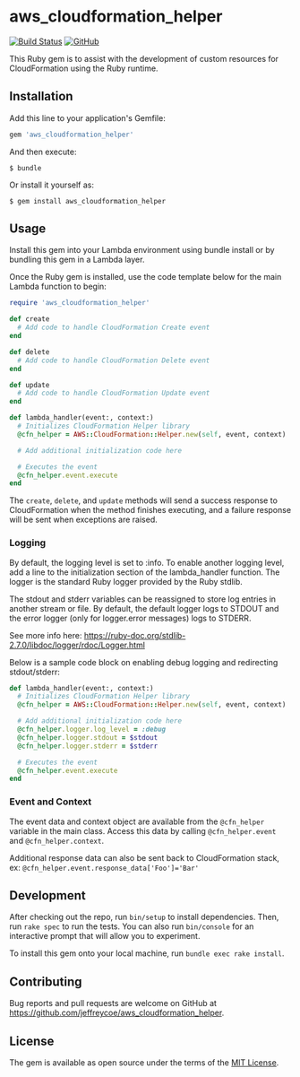 # aws_cloudformation_helper
[![Build Status](https://travis-ci.org/jeffreycoe/aws_cloudformation_helper.svg?branch=master)](https://travis-ci.org/jeffreycoe/aws_cloudformation_helper)
[![GitHub](https://img.shields.io/github/license/jeffreycoe/aws_cloudformation_helper)](https://github.com/jeffreycoe/aws_cloudformation_helper/blob/master/LICENSE.txt)

This Ruby gem is to assist with the development of custom resources for CloudFormation using the Ruby runtime.

## Installation

Add this line to your application's Gemfile:

```ruby
gem 'aws_cloudformation_helper'
```

And then execute:

    $ bundle

Or install it yourself as:

    $ gem install aws_cloudformation_helper

## Usage

Install this gem into your Lambda environment using bundle install or by bundling this gem in a Lambda layer.

Once the Ruby gem is installed, use the code template below for the main Lambda function to begin:
```ruby
require 'aws_cloudformation_helper'

def create
  # Add code to handle CloudFormation Create event
end

def delete
  # Add code to handle CloudFormation Delete event
end

def update
  # Add code to handle CloudFormation Update event
end

def lambda_handler(event:, context:)
  # Initializes CloudFormation Helper library
  @cfn_helper = AWS::CloudFormation::Helper.new(self, event, context)

  # Add additional initialization code here

  # Executes the event
  @cfn_helper.event.execute
end
```

The `create`, `delete`, and `update` methods will send a success response to CloudFormation when the method finishes executing, and a failure response will be sent when exceptions are raised.

### Logging
By default, the logging level is set to :info. To enable another logging level, add a line to the initialization section of the lambda_handler function.  The logger is the standard Ruby logger provided by the Ruby stdlib. 

The stdout and stderr variables can be reassigned to store log entries in another stream or file. By default, the default logger logs to STDOUT and the error logger (only for logger.error messages) logs to STDERR.

See more info here: https://ruby-doc.org/stdlib-2.7.0/libdoc/logger/rdoc/Logger.html

Below is a sample code block on enabling debug logging and redirecting stdout/stderr:
```ruby
def lambda_handler(event:, context:)
  # Initializes CloudFormation Helper library
  @cfn_helper = AWS::CloudFormation::Helper.new(self, event, context)

  # Add additional initialization code here
  @cfn_helper.logger.log_level = :debug
  @cfn_helper.logger.stdout = $stdout
  @cfn_helper.logger.stderr = $stderr

  # Executes the event
  @cfn_helper.event.execute
end
```

### Event and Context

The event data and context object are available from the `@cfn_helper` variable in the main class.  Access this data by calling `@cfn_helper.event` and `@cfn_helper.context`.

Additional response data can also be sent back to CloudFormation stack, ex: `@cfn_helper.event.response_data['Foo']='Bar'`

## Development

After checking out the repo, run `bin/setup` to install dependencies. Then, run `rake spec` to run the tests. You can also run `bin/console` for an interactive prompt that will allow you to experiment.

To install this gem onto your local machine, run `bundle exec rake install`.

## Contributing

Bug reports and pull requests are welcome on GitHub at https://github.com/jeffreycoe/aws_cloudformation_helper.

## License

The gem is available as open source under the terms of the [MIT License](https://opensource.org/licenses/MIT).
